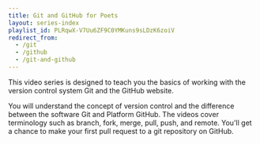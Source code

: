 ```yaml
---
title: Git and GitHub for Poets
layout: series-index
playlist_id: PLRqwX-V7Uu6ZF9C0YMKuns9sLDzK6zoiV
redirect_from:
  - /git
  - /github
  - /git-and-github
---
```


This video series is designed to teach you the basics of working with the version control system Git and the GitHub website. 

You will understand the concept of version control and the difference between the software Git and Platform GitHub. The videos cover terminology such as branch, fork, merge, pull, push, and remote. You'll get a chance to make your first pull request to a git repository on GitHub.
